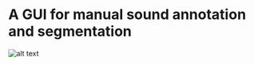 # A GUI for manual sound annotation and segmentation
![alt text](https://github.com/yardencsGitHub/)
